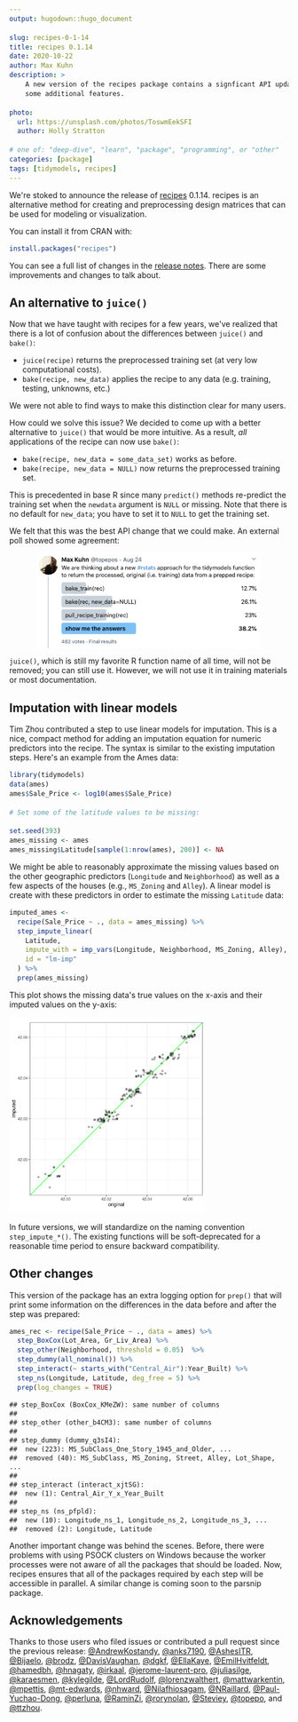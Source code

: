 ```yaml
---
output: hugodown::hugo_document

slug: recipes-0-1-14
title: recipes 0.1.14
date: 2020-10-22
author: Max Kuhn
description: >
    A new version of the recipes package contains a signficant API update and 
    some additional features. 

photo:
  url: https://unsplash.com/photos/ToswmEekSFI
  author: Holly Stratton

# one of: "deep-dive", "learn", "package", "programming", or "other"
categories: [package] 
tags: [tidymodels, recipes]
---
```




We're stoked to announce the release of [recipes](https://recipes.tidymodels.org) 0.1.14. recipes is an alternative method for creating and preprocessing design matrices that can be used for modeling or visualization. 

You can install it from CRAN with:


```r
install.packages("recipes")
```

You can see a full list of changes in the [release notes](https://recipes.tidymodels.org/news/index.html). There are some improvements and changes to talk about. 

## An alternative to `juice()`

Now that we have taught with recipes for a few years, we've realized that there is a lot of  confusion about the differences between `juice()` and `bake()`:

* `juice(recipe)` returns the preprocessed training set (at very low computational costs).
* `bake(recipe, new_data)` applies the recipe to any data (e.g. training, testing, unknowns, etc.)

We were not able to find ways to make this distinction clear for many users. 

How could we solve this issue? We decided to come up with a better alternative to `juice()`  that would be more intuitive. As a result,  _all_ applications of the recipe can now use `bake()`: 

* `bake(recipe, new_data = some_data_set)` works as before. 
* `bake(recipe, new_data = NULL)` now returns the preprocessed training set. 

This is precedented in base R since many `predict()` methods re-predict the training set when the `newdata` argument is `NULL` or missing. Note that there is no default for `new_data`; you have to set it to `NULL` to get the training set. 

We felt that this was the best API change that we could make. An external poll showed some agreement: 

<img src="juice-poll.png" title="plot of chunk poll" alt="plot of chunk poll" width="80%" style="display: block; margin: auto;" />

`juice()`, which is still my favorite R function name of all time, will not be removed; you can still use it. However, we will not use it in training materials or most documentation. 

## Imputation with linear models

Tim Zhou contributed a step to use linear models for imputation. This is a nice, compact method for adding an imputation equation for numeric predictors into the recipe. The syntax is similar to the existing imputation steps. Here's an example from the Ames data: 


```r
library(tidymodels)
data(ames)
ames$Sale_Price <- log10(ames$Sale_Price)

# Set some of the latitude values to be missing: 

set.seed(393)
ames_missing <- ames
ames_missing$Latitude[sample(1:nrow(ames), 200)] <- NA
```

We might be able to reasonably approximate the missing values based on the other geographic predictors (`Longitude` and `Neighborhood`) as well as a few aspects of the houses (e.g., `MS_Zoning` and `Alley`). A linear model is create with these predictors in order to estimate the missing `Latitude` data: 


```r
imputed_ames <-
  recipe(Sale_Price ~ ., data = ames_missing) %>%
  step_impute_linear(
    Latitude,
    impute_with = imp_vars(Longitude, Neighborhood, MS_Zoning, Alley), 
    id = "lm-imp"
  ) %>%
  prep(ames_missing)
```

This plot shows the missing data's true values on the x-axis and their imputed values on the y-axis: 

<img src="figure/plot-values-1.svg" title="plot of chunk plot-values" alt="plot of chunk plot-values" width="70%" />

In future versions, we will standardize on the naming convention `step_impute_*()`. The existing functions will be soft-deprecated for a reasonable time period to ensure backward compatibility.  
## Other changes

This version of the package has an extra logging option for `prep()` that will print some information on the differences in the data before and after the step was prepared: 


```r
ames_rec <- recipe(Sale_Price ~ ., data = ames) %>%
  step_BoxCox(Lot_Area, Gr_Liv_Area) %>%
  step_other(Neighborhood, threshold = 0.05)  %>%
  step_dummy(all_nominal()) %>%
  step_interact(~ starts_with("Central_Air"):Year_Built) %>%
  step_ns(Longitude, Latitude, deg_free = 5) %>% 
  prep(log_changes = TRUE)
```

```
## step_BoxCox (BoxCox_KMeZW): same number of columns
## 
## step_other (other_b4CM3): same number of columns
## 
## step_dummy (dummy_q3sI4): 
##  new (223): MS_SubClass_One_Story_1945_and_Older, ...
##  removed (40): MS_SubClass, MS_Zoning, Street, Alley, Lot_Shape, ...
## 
## step_interact (interact_xjtSG): 
##  new (1): Central_Air_Y_x_Year_Built
## 
## step_ns (ns_pfpld): 
##  new (10): Longitude_ns_1, Longitude_ns_2, Longitude_ns_3, ...
##  removed (2): Longitude, Latitude
```

Another important change was behind the scenes. Before, there were problems with using PSOCK clusters on Windows because the worker processes were not aware of all the packages that should be loaded. Now, recipes ensures that all of the packages required by each step will be accessible in parallel. A similar change is coming soon to the parsnip package. 

## Acknowledgements

Thanks to those users who filed issues or contributed a pull request since the previous release: [&#x0040;AndrewKostandy](https://github.com/AndrewKostandy), [&#x0040;anks7190](https://github.com/anks7190), [&#x0040;AshesITR](https://github.com/AshesITR), [&#x0040;Bijaelo](https://github.com/Bijaelo), [&#x0040;brodz](https://github.com/brodz), [&#x0040;DavisVaughan](https://github.com/DavisVaughan), [&#x0040;dgkf](https://github.com/dgkf), [&#x0040;EllaKaye](https://github.com/EllaKaye), [&#x0040;EmilHvitfeldt](https://github.com/EmilHvitfeldt), [&#x0040;hamedbh](https://github.com/hamedbh), [&#x0040;hnagaty](https://github.com/hnagaty), [&#x0040;irkaal](https://github.com/irkaal), [&#x0040;jerome-laurent-pro](https://github.com/jerome-laurent-pro), [&#x0040;juliasilge](https://github.com/juliasilge), [&#x0040;karaesmen](https://github.com/karaesmen), [&#x0040;kylegilde](https://github.com/kylegilde), [&#x0040;LordRudolf](https://github.com/LordRudolf), [&#x0040;lorenzwalthert](https://github.com/lorenzwalthert), [&#x0040;mattwarkentin](https://github.com/mattwarkentin), [&#x0040;mpettis](https://github.com/mpettis), [&#x0040;mt-edwards](https://github.com/mt-edwards), [&#x0040;nhward](https://github.com/nhward), [&#x0040;Nilafhiosagam](https://github.com/Nilafhiosagam), [&#x0040;NRaillard](https://github.com/NRaillard), [&#x0040;Paul-Yuchao-Dong](https://github.com/Paul-Yuchao-Dong), [&#x0040;perluna](https://github.com/perluna), [&#x0040;RaminZi](https://github.com/RaminZi), [&#x0040;rorynolan](https://github.com/rorynolan), [&#x0040;Steviey](https://github.com/Steviey), [&#x0040;topepo](https://github.com/topepo), and [&#x0040;ttzhou](https://github.com/ttzhou).
